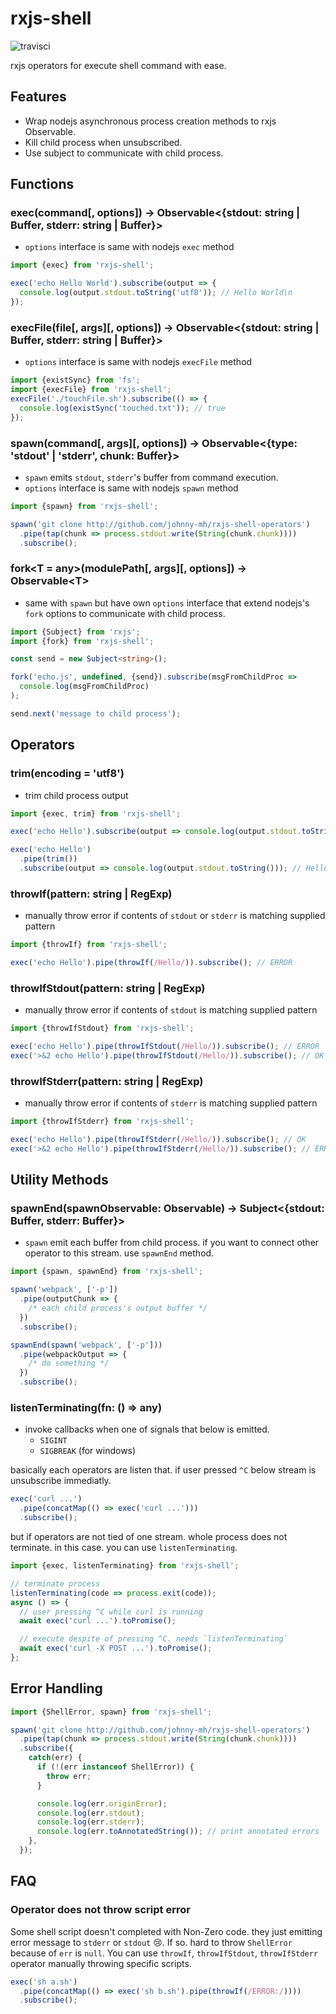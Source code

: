 # rxjs-shell

![travisci](https://travis-ci.org/johnny-mh/rxjs-shell.svg?branch=master)

rxjs operators for execute shell command with ease.

## Features

- Wrap nodejs asynchronous process creation methods to rxjs Observable.
- Kill child process when unsubscribed.
- Use subject to communicate with child process.

## Functions

### exec(command[, options]) → Observable\<{stdout: string | Buffer, stderr: string | Buffer}\>

- `options` interface is same with nodejs `exec` method

```typescript
import {exec} from 'rxjs-shell';

exec('echo Hello World').subscribe(output => {
  console.log(output.stdout.toString('utf8')); // Hello World\n
});
```

### execFile(file[, args][, options]) → Observable\<{stdout: string | Buffer, stderr: string | Buffer}\>

- `options` interface is same with nodejs `execFile` method

```typescript
import {existSync} from 'fs';
import {execFile} from 'rxjs-shell';
execFile('./touchFile.sh').subscribe(() => {
  console.log(existSync('touched.txt')); // true
});
```

### spawn(command[, args][, options]) → Observable\<{type: 'stdout' | 'stderr', chunk: Buffer}\>

- `spawn` emits `stdout`, `stderr`'s buffer from command execution.
- `options` interface is same with nodejs `spawn` method

```typescript
import {spawn} from 'rxjs-shell';

spawn('git clone http://github.com/johnny-mh/rxjs-shell-operators')
  .pipe(tap(chunk => process.stdout.write(String(chunk.chunk))))
  .subscribe();
```

### fork<T = any>(modulePath[, args][, options]) → Observable\<T\>

- same with `spawn` but have own `options` interface that extend nodejs's `fork` options to communicate with child process.

```typescript
import {Subject} from 'rxjs';
import {fork} from 'rxjs-shell';

const send = new Subject<string>();

fork('echo.js', undefined, {send}).subscribe(msgFromChildProc =>
  console.log(msgFromChildProc)
);

send.next('message to child process');
```

## Operators

### trim(encoding = 'utf8')

- trim child process output

```typescript
import {exec, trim} from 'rxjs-shell';

exec('echo Hello').subscribe(output => console.log(output.stdout.toString())); // Hello\n

exec('echo Hello')
  .pipe(trim())
  .subscribe(output => console.log(output.stdout.toString())); // Hello
```

### throwIf(pattern: string | RegExp)

- manually throw error if contents of `stdout` or `stderr` is matching supplied pattern

```typescript
import {throwIf} from 'rxjs-shell';

exec('echo Hello').pipe(throwIf(/Hello/)).subscribe(); // ERROR
```

### throwIfStdout(pattern: string | RegExp)

- manually throw error if contents of `stdout` is matching supplied pattern

```typescript
import {throwIfStdout} from 'rxjs-shell';

exec('echo Hello').pipe(throwIfStdout(/Hello/)).subscribe(); // ERROR
exec('>&2 echo Hello').pipe(throwIfStdout(/Hello/)).subscribe(); // OK
```

### throwIfStderr(pattern: string | RegExp)

- manually throw error if contents of `stderr` is matching supplied pattern

```typescript
import {throwIfStderr} from 'rxjs-shell';

exec('echo Hello').pipe(throwIfStderr(/Hello/)).subscribe(); // OK
exec('>&2 echo Hello').pipe(throwIfStderr(/Hello/)).subscribe(); // ERR
```

## Utility Methods

### spawnEnd(spawnObservable: Observable<any>) → Subject\<{stdout: Buffer, stderr: Buffer}\>

- `spawn` emit each buffer from child process. if you want to connect other operator to this stream. use `spawnEnd` method.

```typescript
import {spawn, spawnEnd} from 'rxjs-shell';

spawn('webpack', ['-p'])
  .pipe(outputChunk => {
    /* each child process's output buffer */
  })
  .subscribe();

spawnEnd(spawn('webpack', ['-p']))
  .pipe(webpackOutput => {
    /* do something */
  })
  .subscribe();
```

### listenTerminating(fn: () => any)

- invoke callbacks when one of signals that below is emitted.
  - `SIGINT`
  - `SIGBREAK` (for windows)

basically each operators are listen that. if user pressed `^C` below stream is unsubscribe immediatly.

```typescript
exec('curl ...')
  .pipe(concatMap(() => exec('curl ...')))
  .subscribe();
```

but if operators are not tied of one stream. whole process does not terminate. in this case. you can use `listenTerminating`.

```typescript
import {exec, listenTerminating} from 'rxjs-shell';

// terminate process
listenTerminating(code => process.exit(code));
async () => {
  // user pressing ^C while curl is running
  await exec('curl ...').toPromise();

  // execute despite of pressing ^C. needs `listenTerminating`
  await exec('curl -X POST ...').toPromise();
};
```

## Error Handling

```typescript
import {ShellError, spawn} from 'rxjs-shell';

spawn('git clone http://github.com/johnny-mh/rxjs-shell-operators')
  .pipe(tap(chunk => process.stdout.write(String(chunk.chunk))))
  .subscribe({
    catch(err) {
      if (!(err instanceof ShellError)) {
        throw err;
      }

      console.log(err.originError);
      console.log(err.stdout);
      console.log(err.stderr);
      console.log(err.toAnnotatedString()); // print annotated errors
    },
  });
```

## FAQ

### Operator does not throw script error

Some shell script doesn't completed with Non-Zero code. they just emitting error message to `stderr` or `stdout` 😢. If so. hard to throw `ShellError` because of `err` is `null`. You can use `throwIf`, `throwIfStdout`, `throwIfStderr` operator manually throwing specific scripts.

```typescript
exec('sh a.sh')
  .pipe(concatMap(() => exec('sh b.sh').pipe(throwIf(/ERROR:/))))
  .subscribe();
```
